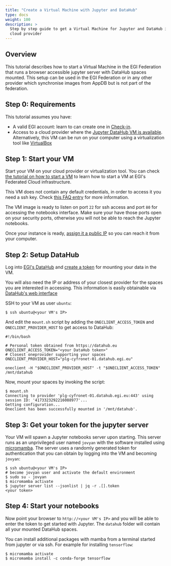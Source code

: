 ```yaml
---
title: "Create a Virtual Machine with Jupyter and DataHub"
type: docs
weight: 100
description: >
  Step by step guide to get a Virtual Machine for Jupyter and DataHub in your
  cloud provider
---
```


## Overview

This tutorial describes how to start a Virtual Machine in the EGI Federation
that runs a browser accessible jupyter server with DataHub spaces mounted. This
setup can be used in the EGI Federation or in any other provider which
synchronise images from AppDB but is not part of the federation.

## Step 0: Requirements

This tutorial assumes you have:

- A valid EGI account: learn to can create one in
  [Check-in](../../aai/check-in/signup).
- Access to a cloud provider where the
  [Jupyter DataHub VM is available](https://appdb.egi.eu/store/vappliance/jupyter.datahub.vm).
  Alternatively, this VM can be run on your computer using a virtualization tool
  like [VirtualBox](https://www.virtualbox.org/)

## Step 1: Start your VM

Start your VM on your cloud provider or virtualization tool. You can check
[the tutorial on how to start a VM](../create-your-first-virtual-machine) to
learn how to start a VM at EGI's Federated Cloud infrastructure.

This VM does not contain any default credentials, in order to access it you need
a ssh key. Check
[this FAQ entry](../../compute/cloud-compute/faq/#how-can-i-inject-my-public-ssh-key-into-the-machine)
for more information.

The VM image is ready to listen on port `22` for ssh access and port `80` for
accessing the notebooks interface. Make sure your have those ports open on your
security ports, otherwise you will not be able to reach the Jupyter notebooks.

Once your instance is ready,
[assign it a public IP](../../compute/cloud-compute/faq/#how-can-i-assign-a-public-ip-to-my-vm)
so you can reach it from your computer.

## Step 2: Setup DataHub

Log into [EGI's DataHub](https://datahub.egi.eu/) and
[create a token](../../data/management/datahub/clients/#generating-tokens-for-using-oneclient-or-apis)
for mounting your data in the VM.

You will also need the IP or address of your closest provider for the spaces you
are interested in accessing. This information is easily obtainable via
[DataHub's web interface](../../data/management/datahub/clients/#using-the-web-interface)

SSH to your VM as user `ubuntu`:

```shell
$ ssh ubuntu@<your VM's IP>
```

And edit the `mount.sh` script by adding the `ONECLIENT_ACCESS_TOKEN` and
`ONECLIENT_PROVIDER_HOST` to get access to DataHub:

```shell
#!/bin/bash

# Personal token obtained from https://datahub.eu
ONECLIENT_ACCESS_TOKEN="<your DataHub token>"
# Closest oneprovider supporting your spaces
ONECLIENT_PROVIDER_HOST="plg-cyfronet-01.datahub.egi.eu"

oneclient -H "$ONECLIENT_PROVIDER_HOST" -t "$ONECLIENT_ACCESS_TOKEN" /mnt/datahub
```

Now, mount your spaces by invoking the script:

```shell
$ mount.sh
Connecting to provider 'plg-cyfronet-01.datahub.egi.eu:443' using session ID: '4173323292216088977'...
Getting configuration...
Oneclient has been successfully mounted in '/mnt/datahub'.
```

## Step 3: Get your token for the jupyter server

Your VM will spawn a Jupyter notebooks server upon starting. This server runs as
an unprivileged user named `jovyan` with the software installed using
[micromamba](https://mamba.readthedocs.io/). The server uses a randomly
generated token for authentication that you can obtain by logging into the VM
and becoming `jovyan`:

```shell
$ ssh ubuntu@<your VM's IP>
# become jovyan user and activate the default environment
$ sudo su - jovyan
$ micromamba activate
$ jupyter server list --jsonlist | jq -r .[].token
<your token>
```

## Step 4: Start your notebooks

Now point your browser to `http://<your VM's IP>` and you will be able to enter
the token to get started with Jupyter. The `datahub` folder will contain all
your mounted DataHub spaces.

You can install additional packages with mamba from a terminal started from
jupyter or via ssh. For example for installing `tensorflow`:

```shell
$ micromamba activate
$ micromamba install -c conda-forge tensorflow
```
